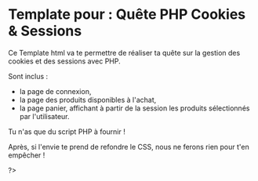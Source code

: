 # Template pour : Quête PHP Cookies & Sessions

Ce Template html va te permettre de réaliser ta quête sur la gestion des cookies et des sessions avec PHP.

Sont inclus :

- la page de connexion,
- la page des produits disponibles à l'achat,
- la page panier, affichant à partir de la session les produits sélectionnés par l'utilisateur.

Tu n'as que du script PHP à fournir !

Après, si l'envie te prend de refondre le CSS, nous ne ferons rien pour t'en empêcher !

?>
